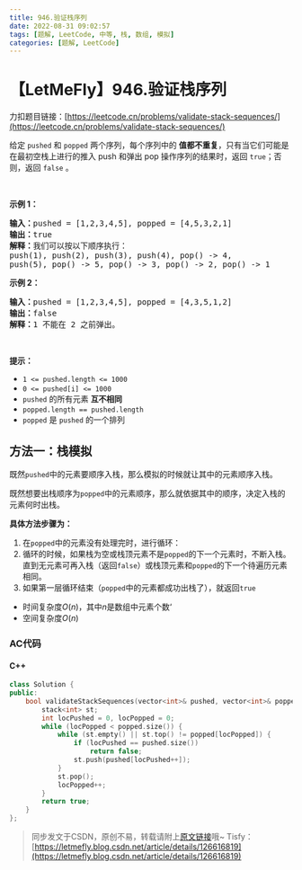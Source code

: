 ```yaml
---
title: 946.验证栈序列
date: 2022-08-31 09:02:57
tags: [题解, LeetCode, 中等, 栈, 数组, 模拟]
categories: [题解, LeetCode]
---
```


# 【LetMeFly】946.验证栈序列

力扣题目链接：[https://leetcode.cn/problems/validate-stack-sequences/](https://leetcode.cn/problems/validate-stack-sequences/)

<p>给定&nbsp;<code>pushed</code>&nbsp;和&nbsp;<code>popped</code>&nbsp;两个序列，每个序列中的 <strong>值都不重复</strong>，只有当它们可能是在最初空栈上进行的推入 push 和弹出 pop 操作序列的结果时，返回 <code>true</code>；否则，返回 <code>false</code>&nbsp;。</p>

<p>&nbsp;</p>

<p><strong>示例 1：</strong></p>

<pre>
<strong>输入：</strong>pushed = [1,2,3,4,5], popped = [4,5,3,2,1]
<strong>输出：</strong>true
<strong>解释：</strong>我们可以按以下顺序执行：
push(1), push(2), push(3), push(4), pop() -&gt; 4,
push(5), pop() -&gt; 5, pop() -&gt; 3, pop() -&gt; 2, pop() -&gt; 1
</pre>

<p><strong>示例 2：</strong></p>

<pre>
<strong>输入：</strong>pushed = [1,2,3,4,5], popped = [4,3,5,1,2]
<strong>输出：</strong>false
<strong>解释：</strong>1 不能在 2 之前弹出。
</pre>

<p>&nbsp;</p>

<p><strong>提示：</strong></p>

<ul>
	<li><code>1 &lt;= pushed.length &lt;= 1000</code></li>
	<li><code>0 &lt;= pushed[i] &lt;= 1000</code></li>
	<li><code>pushed</code> 的所有元素 <strong>互不相同</strong></li>
	<li><code>popped.length == pushed.length</code></li>
	<li><code>popped</code> 是 <code>pushed</code> 的一个排列</li>
</ul>


    
## 方法一：栈模拟

既然```pushed```中的元素要顺序入栈，那么模拟的时候就让其中的元素顺序入栈。

既然想要出栈顺序为```popped```中的元素顺序，那么就依据其中的顺序，决定入栈的元素何时出栈。

**具体方法步骤为：**

1. 在```popped```中的元素没有处理完时，进行循环：
2. 循环的时候，如果栈为空或栈顶元素不是```popped```的下一个元素时，不断入栈。直到无元素可再入栈（返回```false```）或栈顶元素和```popped```的下一个待遍历元素相同。
3. 如果第一层循环结束（```popped```中的元素都成功出栈了），就返回```true```

+ 时间复杂度$O(n)$，其中$n$是数组中元素个数‘
+ 空间复杂度$O(n)$

### AC代码

#### C++

```cpp
class Solution {
public:
    bool validateStackSequences(vector<int>& pushed, vector<int>& popped) {
        stack<int> st;
        int locPushed = 0, locPopped = 0;
        while (locPopped < popped.size()) {
            while (st.empty() || st.top() != popped[locPopped]) {
                if (locPushed == pushed.size())
                    return false;
                st.push(pushed[locPushed++]);
            }
            st.pop();
            locPopped++;
        }
        return true;
    }
};
```

> 同步发文于CSDN，原创不易，转载请附上[原文链接](https://blog.letmefly.xyz/2022/08/31/LeetCode%200946.%E9%AA%8C%E8%AF%81%E6%A0%88%E5%BA%8F%E5%88%97/)哦~
> Tisfy：[https://letmefly.blog.csdn.net/article/details/126616819](https://letmefly.blog.csdn.net/article/details/126616819)
